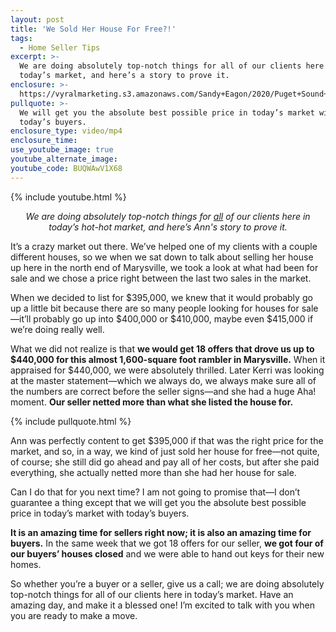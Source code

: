 ```yaml
---
layout: post
title: 'We Sold Her House For Free?!'
tags:
  - Home Seller Tips
excerpt: >-
  We are doing absolutely top-notch things for all of our clients here in
  today’s market, and here’s a story to prove it.
enclosure: >-
  https://vyralmarketing.s3.amazonaws.com/Sandy+Eagon/2020/Puget+Sound+Real+Estate+Agent-+We+Sold+Her+House+For+Free_!.mp4
pullquote: >-
  We will get you the absolute best possible price in today’s market with
  today’s buyers.
enclosure_type: video/mp4
enclosure_time:
use_youtube_image: true
youtube_alternate_image:
youtube_code: BUQWAwV1X68
---
```


{% include youtube.html %}

<p style="text-align: center;"><em>We are doing absolutely top-notch things for <u>all</u> of our clients here in today’s hot-hot market, and here’s Ann's story to prove it.</em></p>

It’s a crazy market out there. We’ve helped one of my clients with a couple different houses, so we when we sat down to talk about selling her house up here in the north end of Marysville, we took a look at what had been for sale and we chose a price right between the last two sales in the market.&nbsp;

When we decided to list for $395,000, we knew that it would probably go up a little bit because there are so many people looking for houses for sale—it’ll probably go up into $400,000 or $410,000, maybe even $415,000 if we’re doing really well.&nbsp;

What we did not realize is that **we would get 18 offers that drove us up to $440,000 for this almost 1,600-square foot rambler in Marysville.** When it appraised for $440,000, we were absolutely thrilled. Later Kerri was looking at the master statement—which we always do, we always make sure all of the numbers are correct before the seller signs—and she had a huge Aha\! moment. **Our seller netted more than what she listed the house for.**

{% include pullquote.html %}

Ann was perfectly content to get $395,000 if that was the right price for the market, and so, in a way, we kind of just sold her house for free—not quite, of course; she still did go ahead and pay all of her costs, but after she paid everything, she actually netted more than she had her house for sale.&nbsp;

Can I do that for you next time? I am not going to promise that—I don’t guarantee a thing except that we will get you the absolute best possible price in today’s market with today’s buyers.

**It is an amazing time for sellers right now; it is also an amazing time for buyers.** In the same week that we got 18 offers for our seller, **we got four of our buyers’ houses closed** and we were able to hand out keys for their new homes.&nbsp;

So whether you’re a buyer or a seller, give us a call; we are doing absolutely top-notch things for all of our clients here in today’s market. Have an amazing day, and make it a blessed one! I’m excited to talk with you when you are ready to make a move.